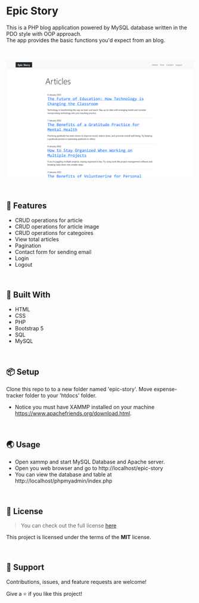 # Epic Story
This is a PHP blog application powered by MySQL database written in the PDO style with OOP approach.   
The app provides the basic functions you'd expect from an blog.

<br>

![Chat Preview](screenshot.png)

<br>


## 🚀 Features
- CRUD operations for article
- CRUD operations for article image
- CRUD operations for categoires
- View total articles
- Pagination 
- Contact form for sending email
- Login
- Logout

<br>

## 🔧 Built With

- HTML
- CSS
- PHP
- Bootstrap 5
- SQL
- MySQL

<br>


## 📦 Setup
Clone this repo to to a new folder named 'epic-story'. Move expense-tracker folder to your 'htdocs' folder.

- Notice you must have XAMMP installed on your machine https://www.apachefriends.org/download.html.

<br>


## 🌏 Usage
* Open xammp and start MySQL Database and Apache server.
* Open you web browser and go to http://localhost/epic-story
* You can view the database and table at http://localhost/phpmyadmin/index.php

<br>


## 📜 License
>You can check out the full license [here](https://github.com/IgorAntun/node-chat/blob/master/LICENSE)

This project is licensed under the terms of the **MIT** license.

<br>


## 🤝 Support

Contributions, issues, and feature requests are welcome!

Give a ⭐️ if you like this project!
